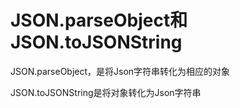 # JSON.parseObject和JSON.toJSONString

JSON.parseObject，是将Json字符串转化为相应的对象

JSON.toJSONString是将对象转化为Json字符串

